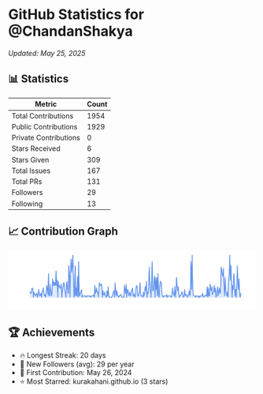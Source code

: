 # GitHub Statistics for @ChandanShakya
*Updated: May 25, 2025*

## 📊 Statistics
| Metric | Count |
|--------|--------|
| Total Contributions | 1954 |
| Public Contributions | 1929 |
| Private Contributions | 0 |
| Stars Received | 6 |
| Stars Given | 309 |
| Total Issues | 167 |
| Total PRs | 131 |
| Followers | 29 |
| Following | 13 |

## 📈 Contribution Graph

![Contribution Graph](./contribution_graph.png)

## 🏆 Achievements

- 🔥 Longest Streak: 20 days
- 👥 New Followers (avg): 29 per year
- 📅 First Contribution: May 26, 2024
- ⭐ Most Starred: kurakahani.github.io (3 stars)
